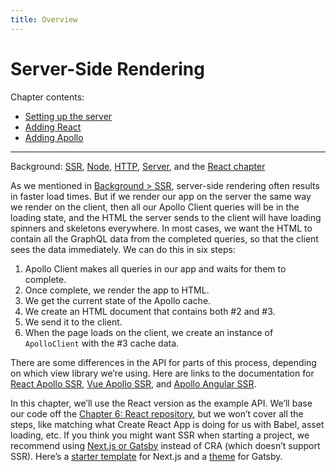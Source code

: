 ```yaml
---
title: Overview
---
```


# Server-Side Rendering

Chapter contents:

* [Setting up the server](setting-up-the-server.md)
* [Adding React](adding-react.md)
* [Adding Apollo](adding-apollo.md)

---

Background: [SSR](../background/ssr.md), [Node](../background/node-npm-and-nvm.md), [HTTP](../background/http.md), [Server](../background/server.md), and the [React chapter](../react/index.md)

As we mentioned in [Background > SSR](../background/ssr.md), server-side rendering often results in faster load times. But if we render our app on the server the same way we render on the client, then all our Apollo Client queries will be in the loading state, and the HTML the server sends to the client will have loading spinners and skeletons everywhere. In most cases, we want the HTML to contain all the GraphQL data from the completed queries, so that the client sees the data immediately. We can do this in six steps:

1. Apollo Client makes all queries in our app and waits for them to complete.
2. Once complete, we render the app to HTML.
3. We get the current state of the Apollo cache.
4. We create an HTML document that contains both #2 and #3.
5. We send it to the client.
6. When the page loads on the client, we create an instance of `ApolloClient` with the #3 cache data.

There are some differences in the API for parts of this process, depending on which view library we’re using. Here are links to the documentation for [React Apollo SSR](https://www.apollographql.com/docs/react/performance/server-side-rendering/), [Vue Apollo SSR](https://v4.apollo.vuejs.org/guide-advanced/ssr.html), and [Apollo Angular SSR](https://apollo-angular.com/docs/performance/server-side-rendering).

In this chapter, we’ll use the React version as the example API. We’ll base our code off the [Chapter 6: React repository](https://github.com/GraphQLGuide/guide/tree/28), but we won’t cover all the steps, like matching what Create React App is doing for us with Babel, asset loading, etc. If you think you might want SSR when starting a project, we recommend using [Next.js or Gatsby](../react/setting-up.md#build-options) instead of CRA (which doesn’t support SSR). Here’s a [starter template](https://github.com/vercel/next.js/tree/canary/examples/with-apollo) for Next.js and a [theme](https://github.com/apollographql/gatsby-theme-apollo/tree/master/packages/gatsby-theme-apollo) for Gatsby.

